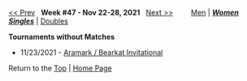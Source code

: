<a name="top"></a>[<< Prev](women_singles_2145.md) &nbsp; **Week #47 - Nov 22-28, 2021** &nbsp; [Next >>](women_singles_2202.md) &nbsp;&nbsp;&nbsp;&nbsp;&nbsp;&nbsp;&nbsp; [Men](./men_singles_2147.md) &#124; [***Women***](./women_singles_2147.md) &nbsp;&nbsp;&nbsp;&nbsp;&nbsp; [***Singles***](./women_singles_2147.md) &#124; [Doubles](./women_doubles_2147.md)

**Tournaments without Matches**  
- 11/23/2021 - <a href="https://colleges.wearecollegetennis.com/competitions/SamHoustonStateUnivW/Tournaments/Overview/5AFBA893-899F-4784-9072-87AE2E3C08CD" target="_blank">Aramark / Bearkat Invitational</a>  

Return to the [Top](./women_singles_2147.md) &#124; [Home Page](../../index.md)